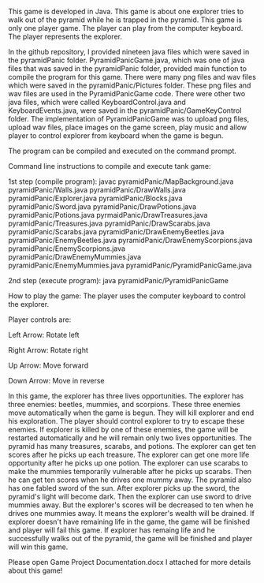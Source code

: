 
This game is developed in Java. This game is about one explorer tries to walk out of the pyramid while he is trapped in the pyramid. This game is only one player game. The player can play from the computer keyboard. The player represents the explorer.

In the github repository, I provided nineteen java files which were saved in the pyramidPanic folder. PyramidPanicGame.java, which was one of java files that was saved in the pyramidPanic folder, provided main function to compile the program for this game. There were many png
files and wav files which were saved in the pyramidPanic/Pictures folder. These png files and wav files are used in the PyramidPanicGame code. There were other two java files, which were called KeyboardControl.java and KeyboardEvents.java, were saved in the pyramidPanic/GameKeyControl folder. The implementation of PyramidPanicGame was to upload png files, upload wav files, place images on the game screen, play music and allow player to control explorer from keyboard when the game is begun.

The program can be compiled and executed on the command prompt.

Command line instructions to compile and execute tank game:

1st step (compile program): javac pyramidPanic/MapBackground.java pyramidPanic/Walls.java pyramidPanic/DrawWalls.java pyramidPanic/Explorer.java pyramidPanic/Blocks.java pyramidPanic/Sword.java pyramidPanic/DrawPotions.java pyramidPanic/Potions.java pyrmaidPanic/DrawTreasures.java pyramidPanic/Treasures.java pyramidPanic/DrawScarabs.java pyramidPanic/Scarabs.java pyramidPanic/DrawEnemyBeetles.java pyramidPanic/EnemyBeetles.java pyramidPanic/DrawEnemyScorpions.java pyramidPanic/EnemyScorpions.java
pyramidPanic/DrawEnemyMummies.java pyramidPanic/EnemyMummies.java pyramidPanic/PyramidPanicGame.java

2nd step (execute program): java pyramidPanic/PyramidPanicGame

How to play the game: The player uses the computer keyboard to control the explorer.

Player controls are:

Left Arrow: Rotate left

Right Arrow: Rotate right

Up Arrow: Move forward

Down Arrow: Move in reverse

In this game, the explorer has three lives opportunities. The explorer has three enemies: beetles, mummies, and scorpions. These three enemies move automatically when the game is begun. They will kill explorer and end his exploration. The player should control explorer to try to escape these enemies. If explorer is killed by one of these enemies, the game will be restarted automatically and he will remain only two lives opportunities. The pyramid has many treasures, scarabs, and potions. The explorer can get ten scores after he picks up each treasure. The explorer can get one more life opportunity after he picks up one potion. The explorer can use scarabs to make the mummies temporarily vulnerable after he picks up scarabs. Then he can get ten scores when he drives one mummy away. The pyramid also has one fabled sword of the sun. After explorer picks up the sword, the pyramid's light will become dark. Then the explorer can use sword to drive mummies away. But the explorer's scores will be decreased to ten when he drives one mummies away. It means the explorer's wealth will be drained. If explorer doesn't have remaining life in the game, the game will be finished and player will fail this game. If explorer has remaing life and he successfully walks out of the pyramid, the game will be finished and player will win this game.

Please open Game Project Documentation.docx I attached for more details about this game!
